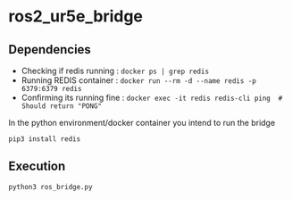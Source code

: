 # ros2_ur5e_bridge

## Dependencies

- Checking if redis running : `docker ps | grep redis`
- Running REDIS container : `docker run --rm -d --name redis -p 6379:6379 redis`
- Confirming its running fine : `docker exec -it redis redis-cli ping  # Should return "PONG"`

In the python environment/docker container you intend to run the bridge
```
pip3 install redis
```

## Execution 

```
python3 ros_bridge.py
```


